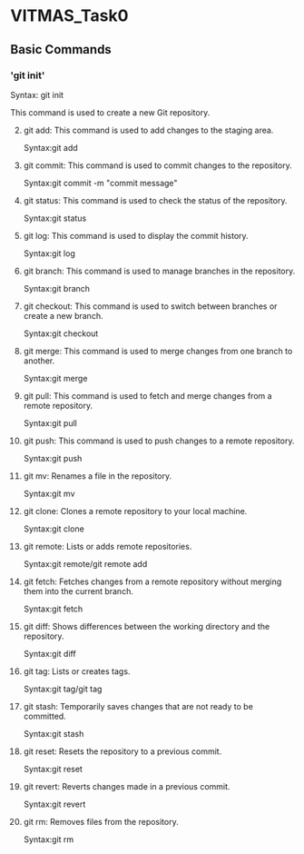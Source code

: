 # VITMAS_Task0

## Basic Commands

### 'git init'

Syntax: git init

This command is used to create a new Git repository.
   
2) git add: This command is used to add changes to the staging area.

   Syntax:git add <file>

3) git commit: This command is used to commit changes to the repository.

   Syntax:git commit -m "commit message"

4) git status: This command is used to check the status of the repository.
  
   Syntax:git status

5) git log: This command is used to display the commit history.

   Syntax:git log

6) git branch: This command is used to manage branches in the repository.

   Syntax:git branch <branch-name>

7) git checkout: This command is used to switch between branches or create a new branch.

   Syntax:git checkout <branch-name>

8) git merge: This command is used to merge changes from one branch to another.

   Syntax:git merge <branch-name>

9) git pull: This command is used to fetch and merge changes from a remote repository.

   Syntax:git pull <remote> <branch>

10) git push: This command is used to push changes to a remote repository.
  
    Syntax:git push <remote> <branch>

11) git mv: Renames a file in the repository. 

    Syntax:git mv 

12) git clone: Clones a remote repository to your local machine.
   
    Syntax:git clone <repository-url>

13) git remote: Lists or adds remote repositories.
    
    Syntax:git remote/git remote add <remote-name> <repository-url>

14) git fetch: Fetches changes from a remote repository without merging them into the current branch.

    Syntax:git fetch <remote-name> <branch-name>

15) git diff: Shows differences between the working directory and the repository.
    
    Syntax:git diff

16) git tag: Lists or creates tags.

    Syntax:git tag/git tag <tag-name>
    
17) git stash: Temporarily saves changes that are not ready to be committed.
    
    Syntax:git stash
    
18) git reset: Resets the repository to a previous commit.
    
    Syntax:git reset <commit>

19) git revert: Reverts changes made in a previous commit.

    Syntax:git revert <commit>

20) git rm: Removes files from the repository.
    
    Syntax:git rm <file>
